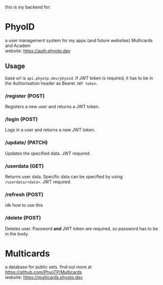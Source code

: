 this is my backend for:
# PhyoID
a user management system for my apps (and future websites) Multicards and Academ<br>
website: https://auth.phyotp.dev
## Usage
base url is `api.phyotp.dev/phyoid`. If JWT token is required, it has to be in the Authorisation header as Bearer `JWT token`.
### /register (POST)
Registers a new user and returns a JWT token.
### /login (POST)
Logs in a user and returns a new JWT token.
### /update/<data> (PATCH)
Updates the specified data. JWT required.
### /userdata (GET)
Returns user data. Specific data can be specified by using `/userdata/<data>`. JWT required.
### /refresh (POST)
idk how to use this
### /delete (POST)
Deletes user. Password **and** JWT token are required, so password has to be in the body.
# Multicards
a database for public sets. find out more at https://github.com/PhyoTP/Multicards<br>
website: https://multicards.phyotp.dev
